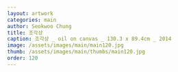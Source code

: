 ```yaml
---
layout: artwork
categories: main
author: Seokwoo Chung
title: 조각상
caption: 조각상 _ oil on canvas _ 130.3 x 89.4cm _ 2014
image: /assets/images/main/main120.jpg
thumb: /assets/images/main/thumbs/main120.jpg
order: 120
---
```

